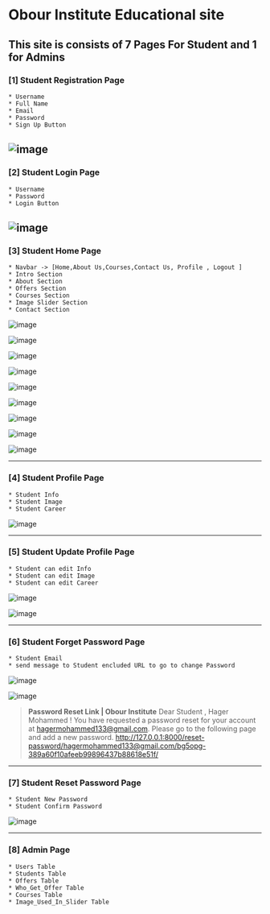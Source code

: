 # Obour Institute Educational site

## This site is consists of 7 Pages For Student and 1 for Admins 

### [1] Student Registration Page 
    * Username
    * Full Name 
    * Email 
    * Password 
    * Sign Up Button
    
![image](https://user-images.githubusercontent.com/74789405/206637638-d274759a-b1e8-4572-a35a-6dc571dc1467.png)
-------------------------------------

### [2] Student Login Page 
    * Username 
    * Password 
    * Login Button
    
![image](https://user-images.githubusercontent.com/74789405/206637776-e89e9016-3aa0-4017-9042-fd440f91ee2b.png)
------------------------------------

### [3] Student Home Page 
    * Navbar -> [Home,About Us,Courses,Contact Us, Profile , Logout ]
    * Intro Section 
    * About Section
    * Offers Section
    * Courses Section
    * Image Slider Section
    * Contact Section 

![image](https://user-images.githubusercontent.com/74789405/206637913-fab30ebd-2c2c-456b-a704-f15f0bfae08c.png)

![image](https://user-images.githubusercontent.com/74789405/206637948-66de7ff0-75bf-40f4-831b-90fcc47ed818.png)

![image](https://user-images.githubusercontent.com/74789405/206637989-609d7b9c-e1b6-411f-86ff-c6474ebf0b8d.png)

![image](https://user-images.githubusercontent.com/74789405/206638005-03f042d2-48b1-4f92-b28b-4f1007ad2f01.png)

![image](https://user-images.githubusercontent.com/74789405/206638030-58341d52-f6c6-4eaa-add5-a148f585a4aa.png)

![image](https://user-images.githubusercontent.com/74789405/206638093-1ce60e00-6dcd-4789-9010-cf022d11c06a.png)

![image](https://user-images.githubusercontent.com/74789405/206638129-1126415e-adc6-4b10-aa64-950e3965e09f.png)

![image](https://user-images.githubusercontent.com/74789405/206638159-d12d72bb-46c4-454c-a4eb-8e8e7ef7c96a.png)

![image](https://user-images.githubusercontent.com/74789405/206638203-00d08d3f-bf8d-4f57-a8d0-a21597a399b6.png)

-----------------------------------------
### [4] Student Profile Page
    * Student Info
    * Student Image 
    * Student Career 
    
![image](https://user-images.githubusercontent.com/74789405/206638291-92f20064-19ad-4751-b72c-34b8bbe9ff92.png)

----------------------------------------
### [5] Student Update Profile Page 
    * Student can edit Info
    * Student can edit Image 
    * Student can edit Career 

![image](https://user-images.githubusercontent.com/74789405/206638369-debddff8-39d3-44d6-b05f-f12b4535dbb3.png)

![image](https://user-images.githubusercontent.com/74789405/206639296-4453e974-782a-4f2c-a295-5d3db9c54702.png)

-----------------------------------------
### [6] Student Forget Password Page 
    * Student Email 
    * send message to Student encluded URL to go to change Password
  
![image](https://user-images.githubusercontent.com/74789405/206638475-5441b428-c1d6-4e82-886a-8c39f0d5b938.png)

![image](https://user-images.githubusercontent.com/74789405/206638532-882a2806-1a77-40ca-b23c-8a5f5fa3ba88.png)

> **Password Reset Link | Obour Institute**
> Dear Student , Hager Mohammed ! You have requested a password reset for your account at hagermohammed133@gmail.com. 
> Please go to the following page and add a new password.
> http://127.0.0.1:8000/reset-password/hagermohammed133@gmail.com/bg5opg-389a60f10afeeb99896437b88618e51f/

-------------------------------------------
### [7] Student Reset Password Page 
    * Student New Password 
    * Student Confirm Password

![image](https://user-images.githubusercontent.com/74789405/206639143-65e5c287-f02d-4c30-88e7-9680c3714324.png)

-------------------------------------------

### [8] Admin Page 
    * Users Table 
    * Students Table
    * Offers Table 
    * Who_Get_Offer Table
    * Courses Table 
    * Image_Used_In_Slider Table 
